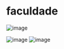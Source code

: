 # faculdade

![image](https://github.com/CarolinaCedro/faculdade/assets/75391803/5750c0ac-f5ae-4097-af75-5cbda85fb591)

![image](https://github.com/CarolinaCedro/faculdade/assets/75391803/b0c6d1ef-d255-4b77-af45-66335bfee238)
![image](https://github.com/CarolinaCedro/faculdade/assets/75391803/40dbe23b-d3dd-4214-a7b4-a8ec5872df29)



